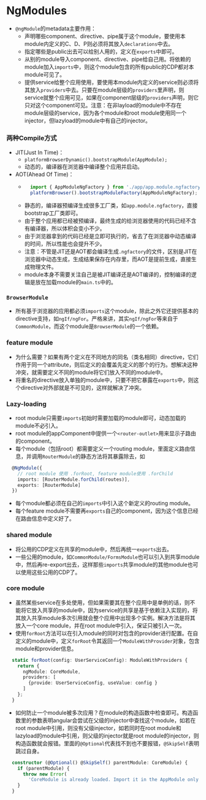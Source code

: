 NgModules
========

* `@ngModule`的metadata主要作用：
  * 声明哪些component、directive、pipe属于这个module，要使用本module内定义的C、D、P则必须将其放入`declarations`中去。
  * 指定哪些是public出去可以给别人用的，定义在`exports`中即可。
  * 从别的module导入component、directive、pipe给自己用。将依赖的module加入`imports`中，则这个module包含的所有public的CDP都对本module可见了。
  * 提供service给整个应用使用，要使用本module内定义的service则必须将其放入`providers`中去。只要在module层级的`providers`里声明，则service就整个应用可见，如果在component层级的`providers`声明，则它只对这个component可见。注意：在非layload的module中不存在module层级的service，因为各个module和root module使用同一个injector，但lazyload的module中有自己的injector。

### 两种Compile方式

* JIT(Just In Time)：
  * `platformBrowserDynamic().bootstrapModule(AppModule);`
  * 动态的，编译器在浏览器中编译整个应用并启动。
* AOT(Ahead Of Time)：
  * ``` typescript
      import { AppModuleNgFactory } from './app/app.module.ngfactory';
      platformBrowser().bootstrapModuleFactory(AppModuleNgFactory);
    ```
  * 静态的，编译器预编译生成很多工厂类，如`app.module.ngfactory`，直接bootstrap工厂类即可。
  * 由于整个应用都已经被预编译，最终生成的给浏览器使用的代码已经不含有编译器，所以体积会变小不少。
  * 由于浏览器拿到的代码已经是立即可执行的，省去了在浏览器中动态编译的时间，所以性能也会提升不少。
  * 注意：不管是JIT还是AOT都会编译生成`.ngfactory`的文件，区别是JIT在浏览器中动态生成，生成结果保存在内存里，而AOT是提前生成，直接生成物理文件。
  * module本身不需要关注自己是被JIT编译还是AOT编译的，控制编译的逻辑是放在加载module的`main.ts`中的。

### `BrowserModule`

* 所有基于浏览器的应用都必须`imports`这个module，除此之外它还提供基本的directive支持，如`ngIf/ngFor`。严格来讲，其实`ngIf/ngFor`等来自于`CommonModule`，而这个module是`BrowserModule`的一个依赖。

### feature module

* 为什么需要？如果有两个定义在不同地方的同名（类名相同）directive，它们作用于同一个attribute，则后定义的会覆盖先定义的那个的行为。想解决这种冲突，就需要定义不同的module将它们放入不同的module中。
* 将重名的directive放入单独的module中，只要不把它暴露在`exports`中，则这个directive对外部就是不可见的，这样就解决了冲突。

### Lazy-loading

* root module只需要`imports`初始时需要加载的module即可，动态加载的module不必引入。
* root module的appComponent中提供一个`<router-outlet>`用来显示子路由的component。
* 每个module（包括root）都需要定义一个routing module，里面定义路由信息，并调用`RouterModule`的静态方法将其暴露除去，如
``` typescript
  @NgModule({
    // root module 使用 .forRoot, feature module使用 .forChild
    imports: [RouterModule.forChild(routes)],
    exports: [RouterModule]
  })
```
* 每个module都必须在自己的`imports`中引入这个新定义的routing module。
* 每个feature module不需要再`exports`自己的component，因为这个信息已经在路由信息中定义好了。

### shared module

* 将公用的CDP定义在共享的module中，然后再统一`exports`出去。
* 一些公用的module，如`CommonModule/FormsModule`也可以引入到共享module中，然后再re-export出去，这样那些`imports`共享module的其他module也可以使用这些公用的CDP了。

### core module

* 虽然某些service在多处使用，但如果需要其在整个应用中是单例的话，则不能将它放入共享的module中，因为service的共享是基于依赖注入实现的，将其放入共享module多次引用就会整个应用中出现多个实例。解决方法是将其放入一个core module，并在root module中引入，保证只被引入一次。
* 使用`forRoot`方法可以在引入module的同时对包含的provider进行配置。在自定义的module中，定义`forRoot`令其返回一个`ModuleWithProvider`对象，包含module和provider信息。
``` typescript
  static forRoot(config: UserServiceConfig): ModuleWithProviders {
    return {
      ngModule: CoreModule,
      providers: [
        {provide: UserServiceConfig, useValue: config }
      ]
    };
  }
```
* 如何防止一个module被多次应用？在module的构造函数中检查即可。构造函数里的参数表明angular会尝试在父级的injector中查找这个module，如若在root module中引用，则没有父级injector，如若同时在root module和lazyload的module中引用，则父级的injector就是root module的injector，则构造函数就会报错。里面的`@Optional`代表找不到也不要报错，`@SkipSelf`表明跳过自身。
``` typescript
  constructor (@Optional() @SkipSelf() parentModule: CoreModule) {
    if (parentModule) {
      throw new Error(
        'CoreModule is already loaded. Import it in the AppModule only');
    }
  }
```

